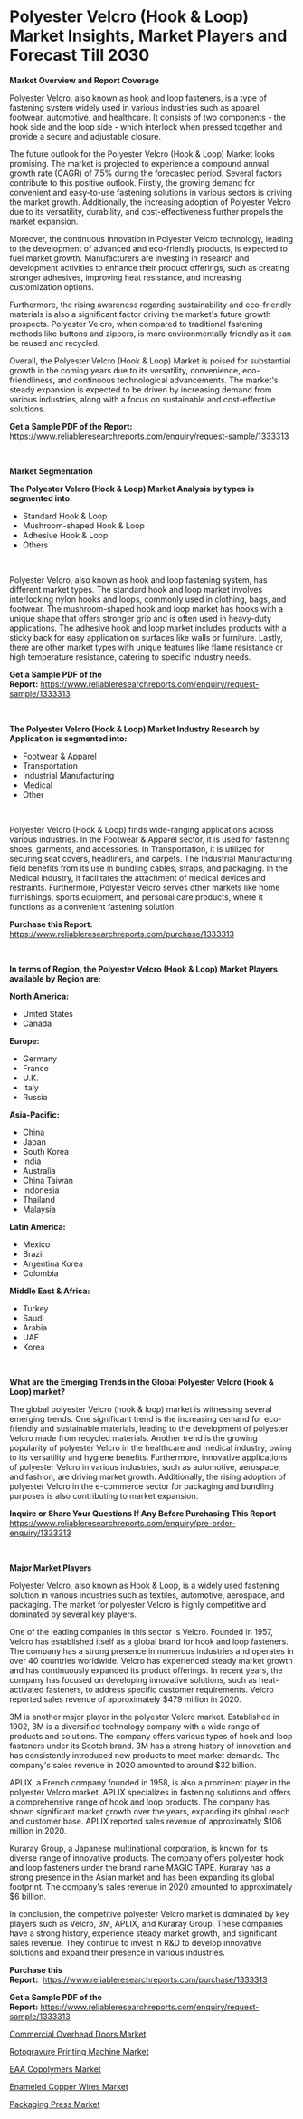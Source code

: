 <p><h1>Polyester Velcro (Hook & Loop) Market Insights, Market Players and Forecast Till 2030</h1></p><p><strong>Market Overview and Report Coverage</strong></p>
<p><p>Polyester Velcro, also known as hook and loop fasteners, is a type of fastening system widely used in various industries such as apparel, footwear, automotive, and healthcare. It consists of two components - the hook side and the loop side - which interlock when pressed together and provide a secure and adjustable closure.</p><p>The future outlook for the Polyester Velcro (Hook & Loop) Market looks promising. The market is projected to experience a compound annual growth rate (CAGR) of 7.5% during the forecasted period. Several factors contribute to this positive outlook. Firstly, the growing demand for convenient and easy-to-use fastening solutions in various sectors is driving the market growth. Additionally, the increasing adoption of Polyester Velcro due to its versatility, durability, and cost-effectiveness further propels the market expansion.</p><p>Moreover, the continuous innovation in Polyester Velcro technology, leading to the development of advanced and eco-friendly products, is expected to fuel market growth. Manufacturers are investing in research and development activities to enhance their product offerings, such as creating stronger adhesives, improving heat resistance, and increasing customization options.</p><p>Furthermore, the rising awareness regarding sustainability and eco-friendly materials is also a significant factor driving the market's future growth prospects. Polyester Velcro, when compared to traditional fastening methods like buttons and zippers, is more environmentally friendly as it can be reused and recycled.</p><p>Overall, the Polyester Velcro (Hook & Loop) Market is poised for substantial growth in the coming years due to its versatility, convenience, eco-friendliness, and continuous technological advancements. The market's steady expansion is expected to be driven by increasing demand from various industries, along with a focus on sustainable and cost-effective solutions.</p></p>
<p><strong>Get a Sample PDF of the Report:</strong> <a href="https://www.reliableresearchreports.com/enquiry/request-sample/1333313">https://www.reliableresearchreports.com/enquiry/request-sample/1333313</a></p>
<p>&nbsp;</p>
<p><strong>Market Segmentation</strong></p>
<p><strong>The Polyester Velcro (Hook & Loop) Market Analysis by types is segmented into:</strong></p>
<p><ul><li>Standard Hook & Loop</li><li>Mushroom-shaped Hook & Loop</li><li>Adhesive Hook & Loop</li><li>Others</li></ul></p>
<p>&nbsp;</p>
<p><p>Polyester Velcro, also known as hook and loop fastening system, has different market types. The standard hook and loop market involves interlocking nylon hooks and loops, commonly used in clothing, bags, and footwear. The mushroom-shaped hook and loop market has hooks with a unique shape that offers stronger grip and is often used in heavy-duty applications. The adhesive hook and loop market includes products with a sticky back for easy application on surfaces like walls or furniture. Lastly, there are other market types with unique features like flame resistance or high temperature resistance, catering to specific industry needs.</p></p>
<p><strong>Get a Sample PDF of the Report:</strong>&nbsp;<a href="https://www.reliableresearchreports.com/enquiry/request-sample/1333313">https://www.reliableresearchreports.com/enquiry/request-sample/1333313</a></p>
<p>&nbsp;</p>
<p><strong>The Polyester Velcro (Hook & Loop) Market Industry Research by Application is segmented into:</strong></p>
<p><ul><li>Footwear & Apparel</li><li>Transportation</li><li>Industrial Manufacturing</li><li>Medical</li><li>Other</li></ul></p>
<p>&nbsp;</p>
<p><p>Polyester Velcro (Hook & Loop) finds wide-ranging applications across various industries. In the Footwear & Apparel sector, it is used for fastening shoes, garments, and accessories. In Transportation, it is utilized for securing seat covers, headliners, and carpets. The Industrial Manufacturing field benefits from its use in bundling cables, straps, and packaging. In the Medical industry, it facilitates the attachment of medical devices and restraints. Furthermore, Polyester Velcro serves other markets like home furnishings, sports equipment, and personal care products, where it functions as a convenient fastening solution.</p></p>
<p><strong>Purchase this Report:</strong>&nbsp; <a href="https://www.reliableresearchreports.com/purchase/1333313">https://www.reliableresearchreports.com/purchase/1333313</a></p>
<p>&nbsp;</p>
<p><strong>In terms of Region, the Polyester Velcro (Hook & Loop) Market Players available by Region are:</strong></p>
<p>
    <p> <strong> North America: </strong>
        <ul>
            <li>United States</li>
            <li>Canada</li>
        </ul>
        </p> 
    <p> <strong> Europe: </strong>
        <ul>
            <li>Germany</li>
            <li>France</li>
            <li>U.K.</li>
            <li>Italy</li>
            <li>Russia</li>
        </ul>
        </p> 
    <p> <strong> Asia-Pacific: </strong>
        <ul>
            <li>China</li>
            <li>Japan</li>
            <li>South Korea</li>
            <li>India</li>
            <li>Australia</li>
            <li>China Taiwan</li>
            <li>Indonesia</li>
            <li>Thailand</li>
            <li>Malaysia</li>
        </ul>
        </p> 
    <p> <strong> Latin America: </strong>
        <ul>
            <li>Mexico</li>
            <li>Brazil</li>
            <li>Argentina Korea</li>
            <li>Colombia</li>
        </ul>
        </p> 
    <p> <strong> Middle East & Africa: </strong>
        <ul>
            <li>Turkey</li>
            <li>Saudi</li>
            <li>Arabia</li>
            <li>UAE</li>
            <li>Korea</li>
        </ul>
    </p>
    </p>
<p>&nbsp;</p>
<p><strong>What are the Emerging Trends in the Global Polyester Velcro (Hook & Loop) market?</strong></p>
<p><p>The global polyester Velcro (hook & loop) market is witnessing several emerging trends. One significant trend is the increasing demand for eco-friendly and sustainable materials, leading to the development of polyester Velcro made from recycled materials. Another trend is the growing popularity of polyester Velcro in the healthcare and medical industry, owing to its versatility and hygiene benefits. Furthermore, innovative applications of polyester Velcro in various industries, such as automotive, aerospace, and fashion, are driving market growth. Additionally, the rising adoption of polyester Velcro in the e-commerce sector for packaging and bundling purposes is also contributing to market expansion.</p></p>
<p><strong>Inquire or Share Your Questions If Any Before Purchasing This Report</strong>- <a href="https://www.reliableresearchreports.com/enquiry/pre-order-enquiry/1333313">https://www.reliableresearchreports.com/enquiry/pre-order-enquiry/1333313</a></p>
<p>&nbsp;</p>
<p><strong>Major Market Players</strong></p>
<p><p>Polyester Velcro, also known as Hook & Loop, is a widely used fastening solution in various industries such as textiles, automotive, aerospace, and packaging. The market for polyester Velcro is highly competitive and dominated by several key players. </p><p>One of the leading companies in this sector is Velcro. Founded in 1957, Velcro has established itself as a global brand for hook and loop fasteners. The company has a strong presence in numerous industries and operates in over 40 countries worldwide. Velcro has experienced steady market growth and has continuously expanded its product offerings. In recent years, the company has focused on developing innovative solutions, such as heat-activated fasteners, to address specific customer requirements. Velcro reported sales revenue of approximately $479 million in 2020.</p><p>3M is another major player in the polyester Velcro market. Established in 1902, 3M is a diversified technology company with a wide range of products and solutions. The company offers various types of hook and loop fasteners under its Scotch brand. 3M has a strong history of innovation and has consistently introduced new products to meet market demands. The company's sales revenue in 2020 amounted to around $32 billion.</p><p>APLIX, a French company founded in 1958, is also a prominent player in the polyester Velcro market. APLIX specializes in fastening solutions and offers a comprehensive range of hook and loop products. The company has shown significant market growth over the years, expanding its global reach and customer base. APLIX reported sales revenue of approximately $106 million in 2020.</p><p>Kuraray Group, a Japanese multinational corporation, is known for its diverse range of innovative products. The company offers polyester hook and loop fasteners under the brand name MAGIC TAPE. Kuraray has a strong presence in the Asian market and has been expanding its global footprint. The company's sales revenue in 2020 amounted to approximately $6 billion.</p><p>In conclusion, the competitive polyester Velcro market is dominated by key players such as Velcro, 3M, APLIX, and Kuraray Group. These companies have a strong history, experience steady market growth, and significant sales revenue. They continue to invest in R&D to develop innovative solutions and expand their presence in various industries.</p></p>
<p><strong>Purchase this Report:</strong>&nbsp;&nbsp;<a href="https://www.reliableresearchreports.com/purchase/1333313">https://www.reliableresearchreports.com/purchase/1333313</a></p>
<p></p>
<p><strong>Get a Sample PDF of the Report:</strong>&nbsp;<a href="https://www.reliableresearchreports.com/enquiry/request-sample/1333313">https://www.reliableresearchreports.com/enquiry/request-sample/1333313</a></p>
<p><p><a href="https://medium.com/@loretadervishi2013/commercial-overhead-doors-market-size-growth-forecast-2023-2030-0c56feef2029">Commercial Overhead Doors Market</a></p><p><a href="https://medium.com/@alethaebert2013/rotogravure-printing-machine-market-size-growth-forecast-2023-2030-a6191495b4a7">Rotogravure Printing Machine Market</a></p><p><a href="https://www.linkedin.com/pulse/eaa-copolymers-market-research-report-unlocks-analysis-financial/">EAA Copolymers Market</a></p><p><a href="https://www.linkedin.com/pulse/enameled-copper-wires-market-size-share-global-analysis/">Enameled Copper Wires Market</a></p><p><a href="https://www.linkedin.com/pulse/packaging-press-market-size-share-amp-trends-analysis/">Packaging Press Market</a></p></p>